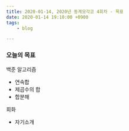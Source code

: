 ```yaml
---
title: 2020-01-14, 2020년 동계모각코 4회차 - 목표
date: 2020-01-14 19:10:00 +0900
tags:
    - blog

---
```


### 오늘의 목표     

백준 알고리즘   
- 연속합   
- 제곱수의 합     
- 합분해     

회화   
- 자기소개   
